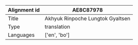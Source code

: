 |Alignment id | AE8C87978
| --- | --- 
|Title | Akhyuk Rinpoche Lungtok Gyaltsen 
|Type | translation
|Languages | ['en', 'bo']